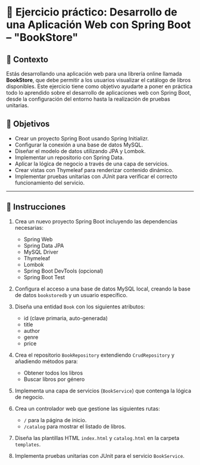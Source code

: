# 🧪 Ejercicio práctico: Desarrollo de una Aplicación Web con Spring Boot – "BookStore"

## 📘 Contexto

Estás desarrollando una aplicación web para una librería online llamada **BookStore**, que debe permitir a los usuarios visualizar el catálogo de libros disponibles. Este ejercicio tiene como objetivo ayudarte a poner en práctica todo lo aprendido sobre el desarrollo de aplicaciones web con Spring Boot, desde la configuración del entorno hasta la realización de pruebas unitarias.

## 🎯 Objetivos

- Crear un proyecto Spring Boot usando Spring Initializr.
- Configurar la conexión a una base de datos MySQL.
- Diseñar el modelo de datos utilizando JPA y Lombok.
- Implementar un repositorio con Spring Data.
- Aplicar la lógica de negocio a través de una capa de servicios.
- Crear vistas con Thymeleaf para renderizar contenido dinámico.
- Implementar pruebas unitarias con JUnit para verificar el correcto funcionamiento del servicio.

---

## 🧱 Instrucciones

1. Crea un nuevo proyecto Spring Boot incluyendo las dependencias necesarias:
   - Spring Web
   - Spring Data JPA
   - MySQL Driver
   - Thymeleaf
   - Lombok
   - Spring Boot DevTools (opcional)
   - Spring Boot Test

2. Configura el acceso a una base de datos MySQL local, creando la base de datos `bookstoredb` y un usuario específico.

3. Diseña una entidad `Book` con los siguientes atributos:
   - id (clave primaria, auto-generada)
   - title
   - author
   - genre
   - price

4. Crea el repositorio `BookRepository` extendiendo `CrudRepository` y añadiendo métodos para:
   - Obtener todos los libros
   - Buscar libros por género

5. Implementa una capa de servicios (`BookService`) que contenga la lógica de negocio.

6. Crea un controlador web que gestione las siguientes rutas:
   - `/` para la página de inicio.
   - `/catalog` para mostrar el listado de libros.

7. Diseña las plantillas HTML `index.html` y `catalog.html` en la carpeta `templates`.

8. Implementa pruebas unitarias con JUnit para el servicio `BookService`.


